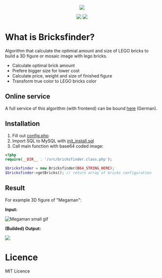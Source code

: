 <p align="center"><img src="https://www.bit01.de/wp-content/uploads/2017/02/bit01_logo_bricksfinder.png" /></p>

<p align="center"><img src="https://img.shields.io/maintenance/no/2019" /> <img src="https://img.shields.io/github/v/release/bitnulleins/lego-bricks-finder" /></p>

# What is Bricksfinder?

Algorithm that calculate the optimial amount and size of LEGO bricks to build a 3D figure or mosaic image with lego bricks.

* Calculate optimal brick amount
* Prefere bigger size for lower cost
* Calculate price, weight and size of finished figure
* Transform true color to LEGO bricks color

## Online service

A full service of this algorithm (with frontend) can be bound <a href="http://bricksfinder.bit01.de" target="_blank">here</a> (German).

## Installation

1. Fill out [config.php](config_example.php)
2. Import SQL to MySQL with [init_install.sql](init_install.sql)
3. Call main function with base64 coded image:
```php
<?php
require(__DIR__ . '/src/bricksfinder.class.php');

$bricksfinder = new Bricksfinder(B64_STRING_HERE);
$bricksfinder->getBricks(); // return array of bricks configuration
```

## Result

For example 3D figure of "Megaman":

**Input:**

![Megaman small gif](https://www.bit01.de/wp-content/uploads/2020/06/Mega_Man_sprite_Left.png)

**(Builded) Output:**

<img src="https://www.bit01.de/wp-content/uploads/2020/06/Figure.gif" />

# Licence

MIT Licence
